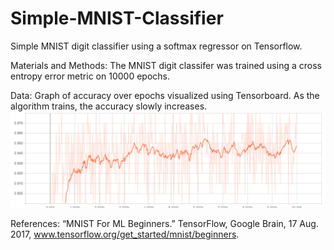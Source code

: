 # Simple-MNIST-Classifier
Simple MNIST digit classifier using a softmax regressor on Tensorflow.

Materials and Methods:
The MNIST digit classifer was trained using a cross entropy error metric on 10000 epochs.

Data:
Graph of accuracy over epochs visualized using Tensorboard. As the algorithm trains, the accuracy slowly increases.
<img src="accuracy.PNG"></img>

References:
“MNIST For ML Beginners.” TensorFlow, Google Brain, 17 Aug. 2017, www.tensorflow.org/get_started/mnist/beginners.
